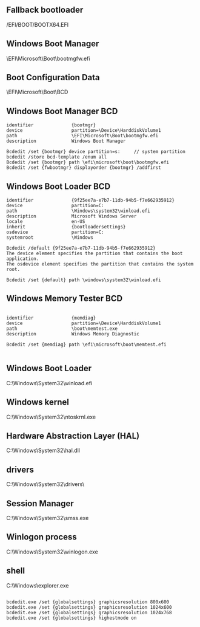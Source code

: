 ##  Fallback bootloader
 /EFI/BOOT/BOOTX64.EFI


##  Windows Boot Manager
\EFI\Microsoft\Boot\bootmgfw.efi


## Boot Configuration Data 
\EFI\Microsoft\Boot\BCD


## Windows Boot Manager BCD
```
identifier              {bootmgr}
device                  partition=\Device\HarddiskVolume1
path                    \EFI\Microsoft\Boot\bootmgfw.efi
description             Windows Boot Manager

Bcdedit /set {bootmgr} device partition=s:     // system partition 
bcdedit /store bcd-template /enum all
Bcdedit /set {bootmgr} path \efi\microsoft\boot\bootmgfw.efi
Bcdedit /set {fwbootmgr} displayorder {bootmgr} /addfirst
```
## Windows Boot Loader BCD
```
identifier              {9f25ee7a-e7b7-11db-94b5-f7e662935912}
device                  partition=C:
path                    \Windows\system32\winload.efi
description             Microsoft Windows Server
locale                  en-US
inherit                 {bootloadersettings}
osdevice                partition=C:
systemroot              \Windows

Bcdedit /default {9f25ee7a-e7b7-11db-94b5-f7e662935912}
The device element specifies the partition that contains the boot application.     
The osdevice element specifies the partition that contains the system root. 

Bcdedit /set {default} path \windows\system32\winload.efi
```

## Windows Memory Tester BCD
```

identifier              {memdiag}
device                  partition=\Device\HarddiskVolume1
path                    \boot\memtest.exe
description             Windows Memory Diagnostic

Bcdedit /set {memdiag} path \efi\microsoft\boot\memtest.efi


```


##  Windows Boot Loader 
C:\Windows\System32\winload.efi

##  Windows kernel 
C:\Windows\System32\ntoskrnl.exe

##  Hardware Abstraction Layer (HAL) 
C:\Windows\System32\hal.dll

##  drivers
C:\Windows\System32\drivers\ 

##  Session Manager 
C:\Windows\System32\smss.exe

## Winlogon process 
C:\Windows\System32\winlogon.exe

## shell
C:\Windows\explorer.exe



```

bcdedit.exe /set {globalsettings} graphicsresolution 800x600
bcdedit.exe /set {globalsettings} graphicsresolution 1024x600
bcdedit.exe /set {globalsettings} graphicsresolution 1024x768
bcdedit.exe /set {globalsettings} highestmode on
```



